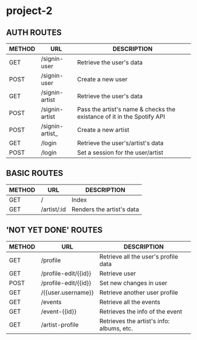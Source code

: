 # project-2

## AUTH ROUTES
| METHOD | URL | DESCRIPTION |
| --- | --- | --- |
| GET | /signin-user | Retrieve the user's data |
| POST | /signin-user | Create a new user |
| GET | /signin-artist | Retrieve the user's data |
| POST | /signin-artist | Pass the artist's name & checks the existance of it in the Spotify API |
| POST | /signin-artist_ | Create a new artist |
| GET | /login | Retrieve the user's/artist's data |
| POST | /login | Set a session for the user/artist |


## BASIC ROUTES
| METHOD | URL | DESCRIPTION |
| --- | --- | --- |
| GET | / | Index |
| GET | /artist/:id | Renders the artist's data |


## 'NOT YET DONE' ROUTES
| METHOD | URL | DESCRIPTION |
| --- | --- | --- |
| GET | /profile | Retrieve all the user's profile data |
| GET | /profile-edit/{{id}} | Retrieve user |
| POST | /profile-edit/{{id}} | Set new changes in user |
| GET | /{{user.username}} | Retrieve another user profile |
| GET | /events | Retrieve all the events |
| GET | /event-{{id}} | Retrieves the info of the event |
| GET | /artist-profile | Retrieves the artist's info: albums, etc. |

